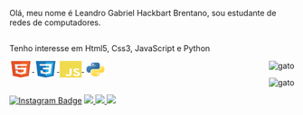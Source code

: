 Olá, meu nome é Leandro Gabriel Hackbart Brentano, sou estudante de redes de computadores.

##

Tenho interesse em Html5, Css3, JavaScript e Python


<div>
  <a href="https://github.com/leandro_Gabriel_Hackbart_Brentano">
   <img align="center" alt="leandro-HTML" height="30" width="40" src="https://raw.githubusercontent.com/devicons/devicon/master/icons/html5/html5-original.svg" target="_blank">
   <img align="center" alt="leandro-CSS" height="30" width="40" src="https://raw.githubusercontent.com/devicons/devicon/master/icons/css3/css3-original.svg" target="_blank">  
   <img align="center" alt="leandro-Js" height="30" width="40" src="https://raw.githubusercontent.com/devicons/devicon/master/icons/javascript/javascript-plain.svg" target="_blank">
   <img align="center" alt="leandro-Python" height="30" width="40" src="https://raw.githubusercontent.com/devicons/devicon/master/icons/python/python-original.svg">
<img align="right" alt="gato" src="https://media.giphy.com/media/MDJ9IbxxvDUQM/giphy.gif">

</div>



<img align="right" height="100em" alt="gato" src="https://media.giphy.com/media/MDJ9IbxxvDUQM/giphy.gif">



    
<div>

  ##
  
 [![Instagram Badge](https://img.shields.io/badge/Instagram-E4405F?style=for-the-badge&logo=instagram&logoColor=white)](https://www.instagram.com/leandro_gabriel_hackbart/)     </a>
 <a href="mailto:leandrohackbartbrent@gmail.com">
  <img src="https://img.shields.io/badge/gmail-D14836?&style=for-the-badge&logo=gmail&logoColor=white&link=mailto:leandrohackbartbrent@gmail.com">
 <a href="https://discord.com/channels/@me" target="_blank"><img src="https://img.shields.io/badge/Discord-7289DA?style=for-the-badge&logo=discord&logoColor=white" target="_blank">
 <a href="https://www.linkedin.com/in/leandro-brentano-74a63b214/">
        <img src="https://img.shields.io/badge/linkedin-%230077B5.svg?&style=for-the-badge&logo=linkedin&logoColor=white&link=mailto:https://www.linkedin.com/in/leandro-brentano-74a63b214/">
  
 
 
 </a>



  
</div>
